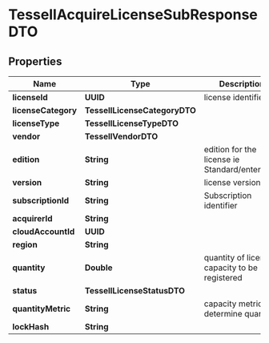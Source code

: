 

# TessellAcquireLicenseSubResponseDTO


## Properties

Name | Type | Description | Notes
------------ | ------------- | ------------- | -------------
**licenseId** | **UUID** | license identifier |  [optional]
**licenseCategory** | **TessellLicenseCategoryDTO** |  |  [optional]
**licenseType** | **TessellLicenseTypeDTO** |  |  [optional]
**vendor** | **TessellVendorDTO** |  |  [optional]
**edition** | **String** | edition for the license ie Standard/enterprise |  [optional]
**version** | **String** | license version |  [optional]
**subscriptionId** | **String** | Subscription identifier |  [optional]
**acquirerId** | **String** |  |  [optional]
**cloudAccountId** | **UUID** |  |  [optional]
**region** | **String** |  |  [optional]
**quantity** | **Double** | quantity of license capacity to be registered |  [optional]
**status** | **TessellLicenseStatusDTO** |  |  [optional]
**quantityMetric** | **String** | capacity metric to determine quantity |  [optional]
**lockHash** | **String** |  |  [optional]



